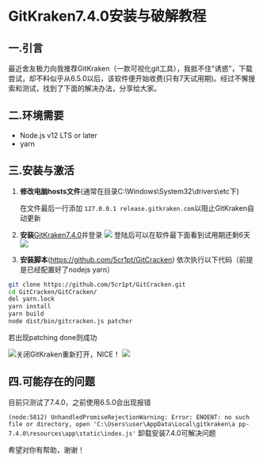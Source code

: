 # GitKraken7.4.0安装与破解教程
## 一.引言
最近舍友极力向我推荐GitKraken（一款可视化git工具），我抵不住"诱惑"，下载尝试，却不料似乎从6.5.0以后，该软件便开始收费(只有7天试用期)。经过不懈搜索和测试，找到了下面的解决办法，分享给大家。
## 二.环境需要
 - Node.js v12 LTS or later
 - yarn
## 三.安装与激活

 1.  **修改电脑hosts文件**(通常在目录C:\Windows\System32\drivers\etc下)
	
        在文件最后一行添加 `127.0.0.1 release.gitkraken.com`以阻止GitKraken自动更新
 2. **安装**[GitKraken7.4.0](https://download.csdn.net/download/shaxiu0213/15767062)并登录
![](https://p3-juejin.byteimg.com/tos-cn-i-k3u1fbpfcp/c2f6bfab719b40e7af8e36e2cd86c853~tplv-k3u1fbpfcp-zoom-1.image)
登陆后可以在软件最下面看到试用期还剩6天
![](https://p3-juejin.byteimg.com/tos-cn-i-k3u1fbpfcp/545251323eef41e7816650fb74331d4d~tplv-k3u1fbpfcp-zoom-1.image)

 3. **安装脚本**(https://github.com/5cr1pt/GitCracken)
 依次执行以下代码（前提是已经配置好了nodejs yarn）
```bash
git clone https://github.com/5cr1pt/GitCracken.git
cd GitCracken/GitCracken/
del yarn.lock
yarn install
yarn build
node dist/bin/gitcracken.js patcher
```
若出现patching done则成功
 

 
![](https://p3-juejin.byteimg.com/tos-cn-i-k3u1fbpfcp/8b4853aeaae94eff8f864c4c4e5bad4b~tplv-k3u1fbpfcp-zoom-1.image)关闭GitKraken重新打开，NICE！
![](https://p3-juejin.byteimg.com/tos-cn-i-k3u1fbpfcp/a0242b3ea3294183a9679dbbc7a147b2~tplv-k3u1fbpfcp-zoom-1.image)
## 四.可能存在的问题
目前只测试了7.4.0，之前使用6.5.0会出现报错

`(node:5812) UnhandledPromiseRejectionWarning: Error: ENOENT: no such file or directory, open 'C:\Users\user\AppData\Local\gitkraken\a
pp-7.4.0\resources\app\static\index.js'`
卸载安装7.4.0可解决问题



希望对你有帮助，谢谢！
